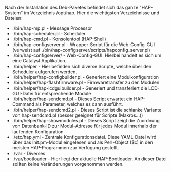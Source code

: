 Nach der Installation des Deb-Paketes befindet sich das ganze "HAP-System" im Verzeichnis /opt/hap.
Hier die wichtigsten Verzeichnisse und Dateien:

  * ./bin/hap-mp.pl - Message Processor
  * ./bin/hap-scheduler.pl - Scheduler
  * ./bin/hap-cmd.pl - Konsolentool (HAP-Shell)
  * ./bin/hap-configserver.pl - Wrapper-Script für die Web-Config-GUI (verweist auf ./bin/hap-configserver/scripts/hapconfig\_server.pl)
  * ./bin/hap-configserver/ - Web-Config-GUI. Hierbei handelt es sich um eine Catalyst Applikation.
  * ./bin/helper - Hier befinden sich diverse Scripte, welche über den Scheduler aufgerufen werden.
  * ./bin/helper/hap-configbuilder.pl - Generiert eine Modulkonfiguration
  * ./bin/helper/hap-flashfirmware.pl - Firmwaretransfer zu den Modulen
  * ./bin/helper/hap-lcdguibuilder.pl - Generiert und transferiert die LCD-GUI-Datei für entsprechende Module
  * ./bin/helper/hap-sendcmd.pl - Dieses Script erwartet ein HAP-Command als Parameter, welches es dann ausführt.
  * ./bin/helper/hap-sendcmd2.pl - Dieses Script ist die schlanke Variante von hap-sendcmd.pl (besser geeignet für Scripte (Makros...))
  * ./bin/helper/hap-showmodules.pl - Dieses Script zeigt die Zuordnung von Datenbank-ID zur Modul-Adresse für jedes Modul innerhalb der laufenden Konfiguration
  * ./etc/hap.yml - Zentrale Konfigurationsdatei. Diese YAML-Datei wird über das Init.pm-Modul eingelesen und als Perl-Object ($c) in den meisten HAP-Programmen zur Verfügung gestellt.
  * ./var - Diverses
  * ./var/bootloader - Hier liegt der aktuelle HAP-Bootloader. An dieser Datei sollten keine Veränderungen vorgenommen werden.